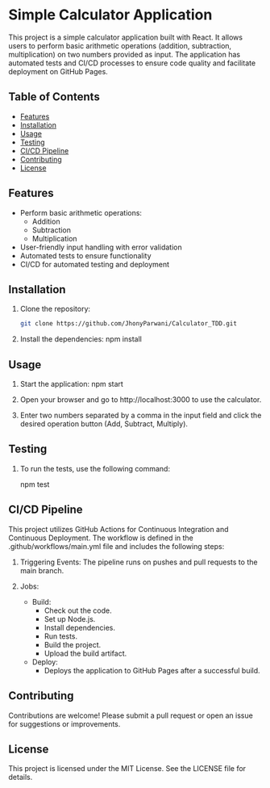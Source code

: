 # Simple Calculator Application

This project is a simple calculator application built with React. It allows users to perform basic arithmetic operations (addition, subtraction, multiplication) on two numbers provided as input. The application has automated tests and CI/CD processes to ensure code quality and facilitate deployment on GitHub Pages.

## Table of Contents

- [Features](#features)
- [Installation](#installation)
- [Usage](#usage)
- [Testing](#testing)
- [CI/CD Pipeline](#cicd-pipeline)
- [Contributing](#contributing)
- [License](#license)

## Features

- Perform basic arithmetic operations:
  - Addition
  - Subtraction
  - Multiplication
- User-friendly input handling with error validation
- Automated tests to ensure functionality
- CI/CD for automated testing and deployment

## Installation

1. Clone the repository:
   ```bash
   git clone https://github.com/JhonyParwani/Calculator_TDD.git
   
3. Install the dependencies:
    npm install

## Usage
1. Start the application:
    npm start
   
2. Open your browser and go to http://localhost:3000 to use the calculator.
   
4. Enter two numbers separated by a comma in the input field and click the desired operation button (Add, Subtract, Multiply).

## Testing
1. To run the tests, use the following command:
   
   npm test
   
## CI/CD Pipeline
This project utilizes GitHub Actions for Continuous Integration and Continuous Deployment. The workflow is defined in the .github/workflows/main.yml file and includes the following steps:

1. Triggering Events: The pipeline runs on pushes and pull requests to the main branch.

2. Jobs:

    - Build:
      - Check out the code.
      - Set up Node.js.
      - Install dependencies.
      - Run tests.
      - Build the project.
      - Upload the build artifact.
    - Deploy:
      - Deploys the application to GitHub Pages after a successful build.

## Contributing

Contributions are welcome! Please submit a pull request or open an issue for suggestions or improvements.

## License
This project is licensed under the MIT License. See the LICENSE file for details.

